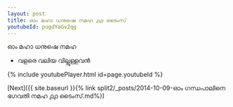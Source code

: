 ```yaml
---
layout: post
title: ഓം മഹാ ധനുഷെ നമഹ ൧൧ ടൈംസ്
youtubeId: pugdYaGv2qg
---
```

 
 
 ഓം മഹാ ധനുഷെ നമഹ 
 
 -  വളരെ വലിയ വില്ലുള്ളവൻ 
 
  
 
  
 
 
 
 
 
 


{% include youtubePlayer.html id=page.youtubeId %}
 
[Next]({{ site.baseurl }}{% link  split2/_posts/2014-10-09-ഓം ഗന്ധപാലിനെ ഭഗവതി നമഹ ൧൧ ടൈംസ്.md%})
 
